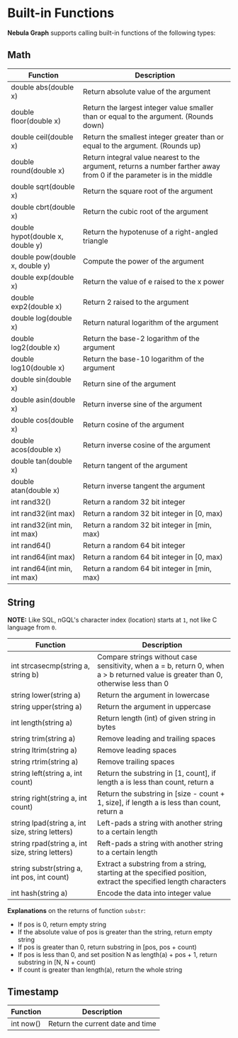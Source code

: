 # Built-in Functions

**Nebula Graph** supports calling built-in functions of the following types:

## Math

Function| Description |
----  |  ----|
double abs(double x) | Return absolute value of the argument |
double floor(double x) | Return the largest integer value smaller than or equal to the argument. (Rounds down)|
double ceil(double x) | Return the smallest integer greater than or equal to the argument. (Rounds up) |
double round(double x) | Return integral value nearest to the argument, returns a number farther away from 0 if the parameter is in the middle|
double sqrt(double x) | Return the square root of the argument |
double cbrt(double x) | Return the cubic root of the argument |
double hypot(double x, double y) | Return the hypotenuse of a right-angled triangle |
double pow(double x, double y) | Compute the power of the argument |
double exp(double x) | Return the value of e raised to the x power |
double exp2(double x) | Return 2 raised to the argument |
double log(double x) | Return natural logarithm of the argument |
double log2(double x) | Return the base-2 logarithm of the argument |
double log10(double x) | Return the base-10 logarithm of the argument |
double sin(double x) | Return sine of the argument |
double asin(double x) | Return inverse sine of the argument|
double cos(double x) | Return cosine of the argument |
double acos(double x) | Return inverse cosine of the argument |
double tan(double x) | Return tangent of the argument |
double atan(double x) | Return inverse tangent the argument |
int rand32() | Return a random 32 bit integer |
int rand32(int max) | Return a random 32 bit integer in [0, max)  |
int rand32(int min, int max) | Return a random 32 bit integer in [min, max)|
int rand64() | Return a random 64 bit integer |
int rand64(int max) | Return a random 64 bit integer in [0, max) |
int rand64(int min, int max) | Return a random 64 bit integer in [min, max)|

## String

**NOTE:** Like SQL, nGQL's character index (location) starts at `1`, not like C language from `0`.

Function| Description |
----  |  ----|
int strcasecmp(string a, string b) | Compare strings without case sensitivity, when a = b, return 0, when a > b returned value is greater than 0, otherwise less than 0 |
string lower(string a) | Return the argument in lowercase |
string upper(string a) | Return the argument in uppercase |
int length(string a) | Return length (int) of given string in bytes |
string trim(string a) | Remove leading and trailing spaces |
string ltrim(string a) | Remove leading spaces |
string rtrim(string a) | Remove trailing spaces |
string left(string a, int count) | Return the substring in [1, count], if length a is less than count, return a |
string right(string a, int count) | Return the substring in [size - count + 1, size], if length a is less than count, return a |
string lpad(string a, int size, string letters) | Left-pads a string with another string to a certain length|
string rpad(string a, int size, string letters)| Reft-pads a string with another string to a certain length  |
string substr(string a, int pos, int count) | Extract a substring from a string, starting at the specified position, extract the specified length characters |
int hash(string a) | Encode the data into integer value |

**Explanations** on the returns of function `substr`:

- If pos is 0, return empty string
- If the absolute value of pos is greater than the string, return empty string
- If pos is greater than 0, return substring in [pos, pos + count)
- If pos is less than 0, and set position N as length(a) + pos + 1, return substring in [N, N + count)
- If count is greater than length(a), return the whole string

## Timestamp

Function| Description |
----  |  ----|
int now()  |Return the current date and time |
